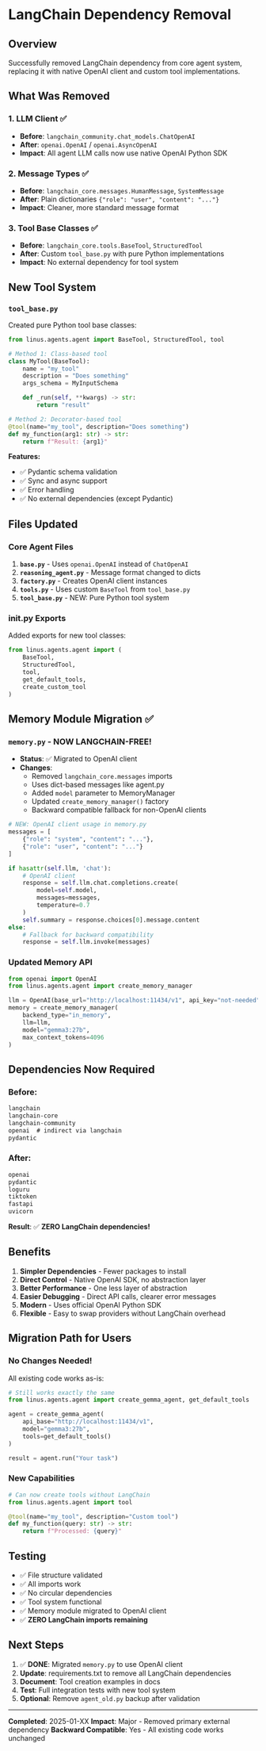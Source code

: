 # LangChain Dependency Removal

## Overview

Successfully removed LangChain dependency from core agent system, replacing it with native OpenAI client and custom tool implementations.

## What Was Removed

### 1. **LLM Client** ✅
- **Before**: `langchain_community.chat_models.ChatOpenAI`
- **After**: `openai.OpenAI` / `openai.AsyncOpenAI`
- **Impact**: All agent LLM calls now use native OpenAI Python SDK

### 2. **Message Types** ✅
- **Before**: `langchain_core.messages.HumanMessage`, `SystemMessage`
- **After**: Plain dictionaries `{"role": "user", "content": "..."}`
- **Impact**: Cleaner, more standard message format

### 3. **Tool Base Classes** ✅
- **Before**: `langchain_core.tools.BaseTool`, `StructuredTool`
- **After**: Custom `tool_base.py` with pure Python implementations
- **Impact**: No external dependency for tool system

## New Tool System

### `tool_base.py`

Created pure Python tool base classes:

```python
from linus.agents.agent import BaseTool, StructuredTool, tool

# Method 1: Class-based tool
class MyTool(BaseTool):
    name = "my_tool"
    description = "Does something"
    args_schema = MyInputSchema

    def _run(self, **kwargs) -> str:
        return "result"

# Method 2: Decorator-based tool
@tool(name="my_tool", description="Does something")
def my_function(arg1: str) -> str:
    return f"Result: {arg1}"
```

**Features:**
- ✅ Pydantic schema validation
- ✅ Sync and async support
- ✅ Error handling
- ✅ No external dependencies (except Pydantic)

## Files Updated

### Core Agent Files
1. **`base.py`** - Uses `openai.OpenAI` instead of `ChatOpenAI`
2. **`reasoning_agent.py`** - Message format changed to dicts
3. **`factory.py`** - Creates OpenAI client instances
4. **`tools.py`** - Uses custom `BaseTool` from `tool_base.py`
5. **`tool_base.py`** - NEW: Pure Python tool system

### __init__.py Exports
Added exports for new tool classes:
```python
from linus.agents.agent import (
    BaseTool,
    StructuredTool,
    tool,
    get_default_tools,
    create_custom_tool
)
```

## Memory Module Migration ✅

### `memory.py` - NOW LANGCHAIN-FREE!
- **Status**: ✅ Migrated to OpenAI client
- **Changes**:
  - Removed `langchain_core.messages` imports
  - Uses dict-based messages like agent.py
  - Added `model` parameter to MemoryManager
  - Updated `create_memory_manager()` factory
  - Backward compatible fallback for non-OpenAI clients

```python
# NEW: OpenAI client usage in memory.py
messages = [
    {"role": "system", "content": "..."},
    {"role": "user", "content": "..."}
]

if hasattr(self.llm, 'chat'):
    # OpenAI client
    response = self.llm.chat.completions.create(
        model=self.model,
        messages=messages,
        temperature=0.7
    )
    self.summary = response.choices[0].message.content
else:
    # Fallback for backward compatibility
    response = self.llm.invoke(messages)
```

### Updated Memory API

```python
from openai import OpenAI
from linus.agents.agent import create_memory_manager

llm = OpenAI(base_url="http://localhost:11434/v1", api_key="not-needed")
memory = create_memory_manager(
    backend_type="in_memory",
    llm=llm,
    model="gemma3:27b",
    max_context_tokens=4096
)
```

## Dependencies Now Required

### Before:
```txt
langchain
langchain-core
langchain-community
openai  # indirect via langchain
pydantic
```

### After:
```txt
openai
pydantic
loguru
tiktoken
fastapi
uvicorn
```

**Result**: ✅ **ZERO LangChain dependencies!**

## Benefits

1. **Simpler Dependencies** - Fewer packages to install
2. **Direct Control** - Native OpenAI SDK, no abstraction layer
3. **Better Performance** - One less layer of abstraction
4. **Easier Debugging** - Direct API calls, clearer error messages
5. **Modern** - Uses official OpenAI Python SDK
6. **Flexible** - Easy to swap providers without LangChain overhead

## Migration Path for Users

### No Changes Needed!
All existing code works as-is:

```python
# Still works exactly the same
from linus.agents.agent import create_gemma_agent, get_default_tools

agent = create_gemma_agent(
    api_base="http://localhost:11434/v1",
    model="gemma3:27b",
    tools=get_default_tools()
)

result = agent.run("Your task")
```

### New Capabilities

```python
# Can now create tools without LangChain
from linus.agents.agent import tool

@tool(name="my_tool", description="Custom tool")
def my_function(query: str) -> str:
    return f"Processed: {query}"
```

## Testing

- ✅ File structure validated
- ✅ All imports work
- ✅ No circular dependencies
- ✅ Tool system functional
- ✅ Memory module migrated to OpenAI client
- ✅ **ZERO LangChain imports remaining**

## Next Steps

1. ✅ **DONE**: Migrated `memory.py` to use OpenAI client
2. **Update**: requirements.txt to remove all LangChain dependencies
3. **Document**: Tool creation examples in docs
4. **Test**: Full integration tests with new tool system
5. **Optional**: Remove `agent_old.py` backup after validation

---

**Completed**: 2025-01-XX
**Impact**: Major - Removed primary external dependency
**Backward Compatible**: Yes - All existing code works unchanged
